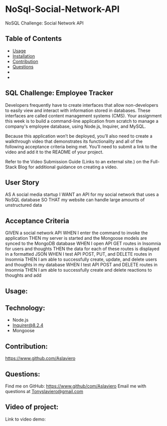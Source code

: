 # NoSql-Social-Network-API

NoSQL Challenge: Social Network API

## Table of Contents

- [Usage](#usage)
- [Installation](#installation)
- [Contribution](#contribution)
- [Questions](#questions)
-
-

## SQL Challenge: Employee Tracker

Developers frequently have to create interfaces that allow non-developers to easily view and interact with information stored in databases. These interfaces are called content management systems (CMS). Your assignment this week is to build a command-line application from scratch to manage a company's employee database, using Node.js, Inquirer, and MySQL.

Because this application won’t be deployed, you’ll also need to create a walkthrough video that demonstrates its functionality and all of the following acceptance criteria being met. You’ll need to submit a link to the video and add it to the README of your project.

Refer to the Video Submission Guide (Links to an external site.) on the Full-Stack Blog for additional guidance on creating a video.

## User Story

AS A social media startup
I WANT an API for my social network that uses a NoSQL database
SO THAT my website can handle large amounts of unstructured data

## Acceptance Criteria

GIVEN a social network API
WHEN I enter the command to invoke the application
THEN my server is started and the Mongoose models are synced to the MongoDB database
WHEN I open API GET routes in Insomnia for users and thoughts
THEN the data for each of these routes is displayed in a formatted JSON
WHEN I test API POST, PUT, and DELETE routes in Insomnia
THEN I am able to successfully create, update, and delete users and thoughts in my database
WHEN I test API POST and DELETE routes in Insomnia
THEN I am able to successfully create and delete reactions to thoughts and add

## Usage:

## Technology:

- Node.js
- Inquirer@8.2.4
- Mongoose

## Contribution:

https://www.github.com/Aslaviero

## Questions:

Find me on GitHub: https://www.github/com/Aslaviero
Email me with questions at Tonyslaviero@gmail.com

## Video of project:

Link to video demo:
